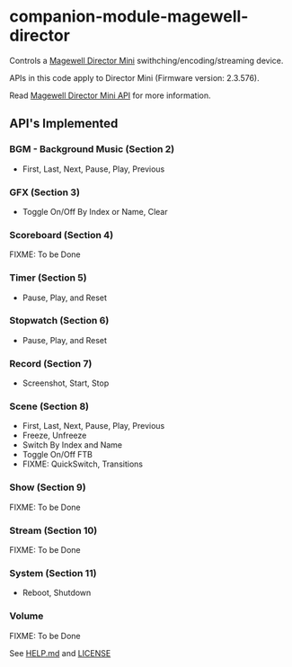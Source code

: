 # companion-module-magewell-director

Controls a [Magewell Director Mini](https://www.magewell.com/director-mini) swithching/encoding/streaming device.

APIs in this code apply to Director Mini (Firmware version: 2.3.576).

Read [Magewell Director Mini API](https://www.magewell.com/api-docs/director-mini-api/) for more information.

## API's Implemented

### BGM - Background Music (Section 2)

- First, Last, Next, Pause, Play, Previous

### GFX (Section 3)

- Toggle On/Off By Index or Name, Clear

### Scoreboard (Section 4)

FIXME: To be Done

### Timer (Section 5)

- Pause, Play, and Reset

### Stopwatch (Section 6)

- Pause, Play, and Reset

### Record (Section 7)
- Screenshot, Start, Stop

### Scene (Section 8)

- First, Last, Next, Pause, Play, Previous
- Freeze, Unfreeze
- Switch By Index and Name
- Toggle On/Off FTB
- FIXME: QuickSwitch, Transitions

### Show (Section 9)

FIXME: To be Done

### Stream (Section 10)

FIXME: To be Done

### System (Section 11)

- Reboot, Shutdown

### Volume

FIXME: To be Done

See [HELP.md](./companion/HELP.md) and [LICENSE](./LICENSE)
